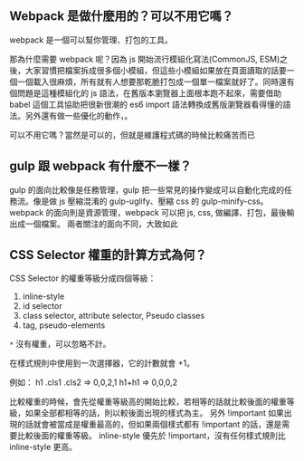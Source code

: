 ## Webpack 是做什麼用的？可以不用它嗎？

webpack 是一個可以幫你管理、打包的工具。

那為什麼需要 webpack 呢？因為 js 開始流行模組化寫法(CommonJS, ESM)之後，大家習慣把檔案拆成很多個小模組，但這些小模組如果放在頁面讀取的話要一個一個載入很麻煩，所有就有人想要那乾脆打包成一個單一檔案就好了。同時還有個問題是這種模組化的 js 語法，在舊版本瀏覽器上面根本跑不起來，需要借助 babel 這個工具協助把很新很潮的 es6 import 語法轉換成舊版瀏覽器看得懂的語法。另外還有做一些優化的動作，。

可以不用它嗎？當然是可以的，但就是維護程式碼的時候比較痛苦而已

## gulp 跟 webpack 有什麼不一樣？

gulp 的面向比較像是任務管理，gulp 把一些常見的操作變成可以自動化完成的任務流。像是做 js 壓縮混淆的 gulp-uglify、壓縮 css 的 gulp-minify-css。
webpack 的面向則是資源管理，webpack 可以把 js, css, 做編譯、打包，最後輸出成一個檔案。
兩者關注的面向不同，大致如此

## CSS Selector 權重的計算方式為何？

CSS Selector 的權重等級分成四個等級：

1. inline-style
2. id selector
3. class selector, attribute selector, Pseudo classes
4. tag, pseudo-elements

`*` 沒有權重，可以忽略不計。

在樣式規則中使用到一次選擇器，它的計數就會 +1。

例如：
h1 .cls1 .cls2 => 0,0,2,1
h1+h1 => 0,0,0,2

比較權重的時候，會先從權重等級高的開始比較，若相等的話就比較後面的權重等級，如果全部都相等的話，則以較後面出現的樣式為主。
另外 !important 如果出現的話就會被當成是權重最高的，但如果兩個樣式都有 !important 的話，還是需要比較後面的權重等級。
inline-style 優先於 !important，沒有任何樣式規則比 inline-style 更高。

